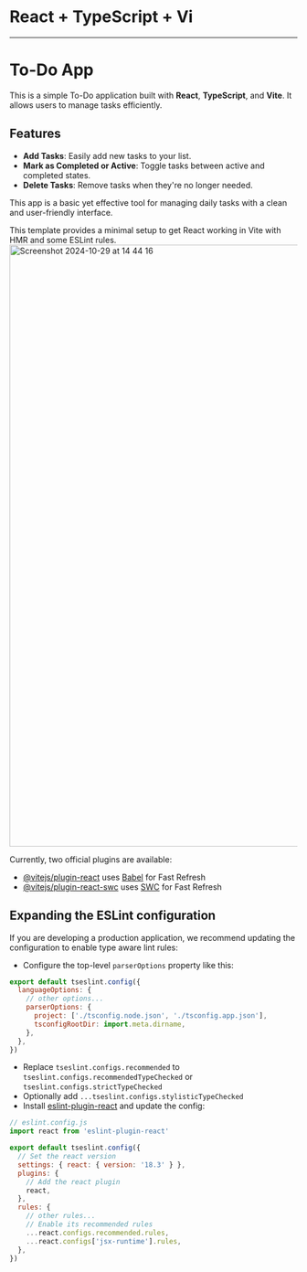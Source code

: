 # React + TypeScript + Vi

---

# To-Do App

This is a simple To-Do application built with **React**, **TypeScript**, and **Vite**. It allows users to manage tasks efficiently.

## Features

- **Add Tasks**: Easily add new tasks to your list.
- **Mark as Completed or Active**: Toggle tasks between active and completed states.
- **Delete Tasks**: Remove tasks when they're no longer needed.

This app is a basic yet effective tool for managing daily tasks with a clean and user-friendly interface.

This template provides a minimal setup to get React working in Vite with HMR and some ESLint rules.
<img width="1053" alt="Screenshot 2024-10-29 at 14 44 16" src="https://github.com/user-attachments/assets/3731ca4f-55c4-4624-ba9d-a8161842eea1">



Currently, two official plugins are available:

- [@vitejs/plugin-react](https://github.com/vitejs/vite-plugin-react/blob/main/packages/plugin-react/README.md) uses [Babel](https://babeljs.io/) for Fast Refresh
- [@vitejs/plugin-react-swc](https://github.com/vitejs/vite-plugin-react-swc) uses [SWC](https://swc.rs/) for Fast Refresh

## Expanding the ESLint configuration

If you are developing a production application, we recommend updating the configuration to enable type aware lint rules:

- Configure the top-level `parserOptions` property like this:

```js
export default tseslint.config({
  languageOptions: {
    // other options...
    parserOptions: {
      project: ['./tsconfig.node.json', './tsconfig.app.json'],
      tsconfigRootDir: import.meta.dirname,
    },
  },
})
```

- Replace `tseslint.configs.recommended` to `tseslint.configs.recommendedTypeChecked` or `tseslint.configs.strictTypeChecked`
- Optionally add `...tseslint.configs.stylisticTypeChecked`
- Install [eslint-plugin-react](https://github.com/jsx-eslint/eslint-plugin-react) and update the config:

```js
// eslint.config.js
import react from 'eslint-plugin-react'

export default tseslint.config({
  // Set the react version
  settings: { react: { version: '18.3' } },
  plugins: {
    // Add the react plugin
    react,
  },
  rules: {
    // other rules...
    // Enable its recommended rules
    ...react.configs.recommended.rules,
    ...react.configs['jsx-runtime'].rules,
  },
})

```

